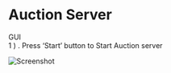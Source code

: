 # Auction Server
GUI 
<br>
1 ) . Press ‘Start’ button to Start Auction server 

 ![Screenshot](Main.png) 

